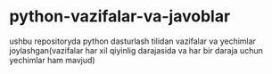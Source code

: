 # python-vazifalar-va-javoblar
ushbu repositoryda python dasturlash tilidan vazifalar va yechimlar joylashgan(vazifalar har xil qiyinlig darajasida va har bir daraja uchun yechimlar ham mavjud)
